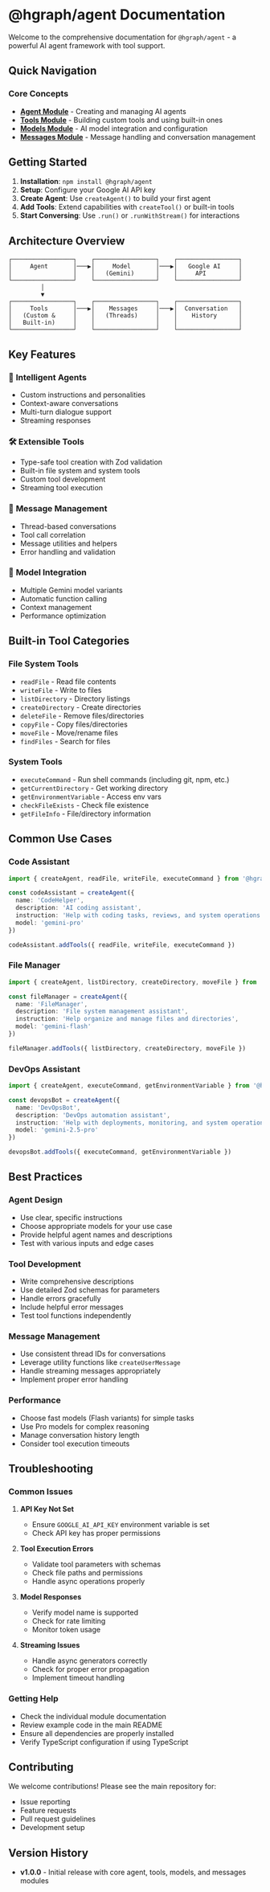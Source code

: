 # @hgraph/agent Documentation

Welcome to the comprehensive documentation for `@hgraph/agent` - a powerful AI agent framework with tool support.

## Quick Navigation

### Core Concepts
- **[Agent Module](./agent.md)** - Creating and managing AI agents
- **[Tools Module](./tools.md)** - Building custom tools and using built-in ones
- **[Models Module](./models.md)** - AI model integration and configuration
- **[Messages Module](./messages.md)** - Message handling and conversation management

## Getting Started

1. **Installation**: `npm install @hgraph/agent`
2. **Setup**: Configure your Google AI API key
3. **Create Agent**: Use `createAgent()` to build your first agent
4. **Add Tools**: Extend capabilities with `createTool()` or built-in tools
5. **Start Conversing**: Use `.run()` or `.runWithStream()` for interactions

## Architecture Overview

```
┌─────────────────┐    ┌─────────────────┐    ┌─────────────────┐
│     Agent       │───▶│     Model       │───▶│   Google AI     │
│                 │    │   (Gemini)      │    │     API         │
└─────────────────┘    └─────────────────┘    └─────────────────┘
         │
         ▼
┌─────────────────┐    ┌─────────────────┐    ┌─────────────────┐
│     Tools       │───▶│    Messages     │───▶│  Conversation   │
│   (Custom &     │    │   (Threads)     │    │    History      │
│   Built-in)     │    │                 │    │                 │
└─────────────────┘    └─────────────────┘    └─────────────────┘
```

## Key Features

### 🤖 **Intelligent Agents**
- Custom instructions and personalities
- Context-aware conversations
- Multi-turn dialogue support
- Streaming responses

### 🛠️ **Extensible Tools**
- Type-safe tool creation with Zod validation
- Built-in file system and system tools
- Custom tool development
- Streaming tool execution

### 📝 **Message Management**
- Thread-based conversations
- Tool call correlation
- Message utilities and helpers
- Error handling and validation

### 🎯 **Model Integration**
- Multiple Gemini model variants
- Automatic function calling
- Context management
- Performance optimization

## Built-in Tool Categories

### File System Tools
- `readFile` - Read file contents
- `writeFile` - Write to files
- `listDirectory` - Directory listings
- `createDirectory` - Create directories
- `deleteFile` - Remove files/directories
- `copyFile` - Copy files/directories
- `moveFile` - Move/rename files
- `findFiles` - Search for files

### System Tools
- `executeCommand` - Run shell commands (including git, npm, etc.)
- `getCurrentDirectory` - Get working directory
- `getEnvironmentVariable` - Access env vars
- `checkFileExists` - Check file existence
- `getFileInfo` - File/directory information

## Common Use Cases

### Code Assistant
```typescript
import { createAgent, readFile, writeFile, executeCommand } from '@hgraph/agent'

const codeAssistant = createAgent({
  name: 'CodeHelper',
  description: 'AI coding assistant',
  instruction: 'Help with coding tasks, reviews, and system operations',
  model: 'gemini-pro'
})

codeAssistant.addTools({ readFile, writeFile, executeCommand })
```

### File Manager
```typescript
import { createAgent, listDirectory, createDirectory, moveFile } from '@hgraph/agent'

const fileManager = createAgent({
  name: 'FileManager',
  description: 'File system management assistant',
  instruction: 'Help organize and manage files and directories',
  model: 'gemini-flash'
})

fileManager.addTools({ listDirectory, createDirectory, moveFile })
```

### DevOps Assistant
```typescript
import { createAgent, executeCommand, getEnvironmentVariable } from '@hgraph/agent'

const devopsBot = createAgent({
  name: 'DevOpsBot',
  description: 'DevOps automation assistant', 
  instruction: 'Help with deployments, monitoring, and system operations',
  model: 'gemini-2.5-pro'
})

devopsBot.addTools({ executeCommand, getEnvironmentVariable })
```

## Best Practices

### Agent Design
- Use clear, specific instructions
- Choose appropriate models for your use case
- Provide helpful agent names and descriptions
- Test with various inputs and edge cases

### Tool Development
- Write comprehensive descriptions
- Use detailed Zod schemas for parameters
- Handle errors gracefully
- Include helpful error messages
- Test tool functions independently

### Message Management
- Use consistent thread IDs for conversations
- Leverage utility functions like `createUserMessage`
- Handle streaming messages appropriately
- Implement proper error handling

### Performance
- Choose fast models (Flash variants) for simple tasks
- Use Pro models for complex reasoning
- Manage conversation history length
- Consider tool execution timeouts

## Troubleshooting

### Common Issues

1. **API Key Not Set**
   - Ensure `GOOGLE_AI_API_KEY` environment variable is set
   - Check API key has proper permissions

2. **Tool Execution Errors**
   - Validate tool parameters with schemas
   - Check file paths and permissions
   - Handle async operations properly

3. **Model Responses**
   - Verify model name is supported
   - Check for rate limiting
   - Monitor token usage

4. **Streaming Issues**
   - Handle async generators correctly
   - Check for proper error propagation
   - Implement timeout handling

### Getting Help

- Check the individual module documentation
- Review example code in the main README
- Ensure all dependencies are properly installed
- Verify TypeScript configuration if using TypeScript

## Contributing

We welcome contributions! Please see the main repository for:
- Issue reporting
- Feature requests  
- Pull request guidelines
- Development setup

## Version History

- **v1.0.0** - Initial release with core agent, tools, models, and messages modules